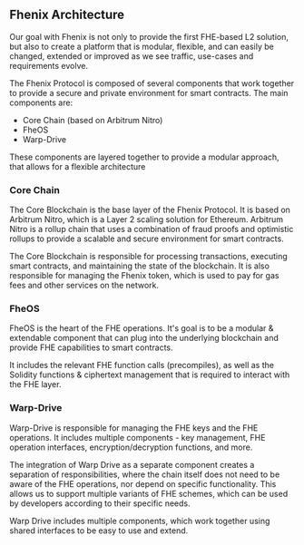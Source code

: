 ## Fhenix Architecture

Our goal with Fhenix is not only to provide the first FHE-based L2 solution, but also to create a platform that is modular, flexible, and can easily be changed, extended or improved as we see
traffic, use-cases and requirements evolve.

The Fhenix Protocol is composed of several components that work together to provide a secure and private environment for smart contracts. The main components are:

* Core Chain (based on Arbitrum Nitro)
* FheOS
* Warp-Drive

These components are layered together to provide a modular approach, that allows for a flexible architecture 

[](/img/fhenix-stack.png)

### Core Chain

The Core Blockchain is the base layer of the Fhenix Protocol. It is based on Arbitrum Nitro, which is a Layer 2 scaling solution for Ethereum. Arbitrum Nitro is a rollup chain that uses a combination of fraud proofs and optimistic rollups to provide a scalable and secure environment for smart contracts.

The Core Blockchain is responsible for processing transactions, executing smart contracts, and maintaining the state of the blockchain. It is also responsible for managing the Fhenix token, which is used to pay for gas fees and other services on the network.

### FheOS

FheOS is the heart of the FHE operations. It's goal is to be a modular & extendable component that can plug into the underlying blockchain and provide FHE capabilities to smart contracts. 

It includes the relevant FHE function calls (precompiles), as well as the Solidity functions & ciphertext management that is required to interact with the FHE layer.

### Warp-Drive

Warp-Drive is responsible for managing the FHE keys and the FHE operations. It includes multiple components - key management, FHE operation interfaces, encryption/decryption functions, and more.

The integration of Warp Drive as a separate component creates a separation of responsibilities, where the chain itself does not need to be aware of the FHE operations, nor depend on specific functionality. 
This allows us to support multiple variants of FHE schemes, which can be used by developers according to their specific needs.

Warp Drive includes multiple components, which work together using shared interfaces to be easy to use and extend.

[](/img/warp-drive-schema.png)

